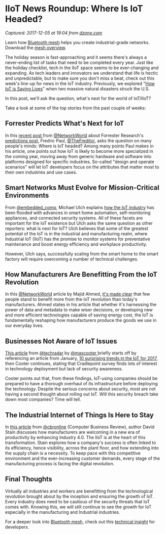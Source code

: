 # IIoT News Roundup: Where Is IoT Headed?

_Captured: 2017-12-05 at 19:04 from [dzone.com](https://dzone.com/articles/iiot-news-roundup-where-is-iot-headed?edition=342102&utm_source=Zone%20Newsletter&utm_medium=email&utm_campaign=iot%202017-12-05)_

Learn how [Bluetooth mesh](https://dzone.com/go?i=262424&u=https%3A%2F%2Fblog.bluetooth.com%2Ftag%2Fbluetooth-mesh-networking-series%3Futm_campaign%3Dmesh%26utm_source%3Ddzone%26utm_medium%3Dpre-post-article-text%26utm_term%3Dbluetooth-mesh%26utm_content%3Ddec-pre-post-mesh-blog) helps you create industrial-grade networks. Download the [mesh overview](https://dzone.com/go?i=262424&u=https%3A%2F%2Fwww.bluetooth.com%2Fwhat-is-bluetooth-technology%2Fhow-it-works%2Fle-mesh%2Fmesh-tech%3Futm_campaign%3Dmesh%26utm_source%3Ddzone%26utm_medium%3Dpre-post-article-text%26utm_term%3Dtech-overview%26utm_content%3Ddec-pre-post-mesh-tech).

The holiday season is fast-approaching and it seems there's always a never-ending list of tasks that need to be completed every year. Just like the holiday checklist, tech in the IIoT space seems to be ever-changing and expanding. As tech leaders and innovators we understand that life is hectic and unpredictable, but to make sure you don't miss a beat, check out this week's line-up for news in the IoT industry. Previously, we explored "[How IoT is Saving Lives](http://www.freewave.com/iiot-news-roundup-iot-saving-lives/)" when two massive natural disasters struck the U.S.

In this post, we'll ask the question, what's next for the world of IoT/IIoT?

Take a look at some of the top stories from the past couple of weeks:

## **Forrester Predicts What's Next for IoT**

In this [recent post ](https://www.networkworld.com/article/3237268/internet-of-things/forrester-predicts-what-s-next-for-iot.html)from [@NetworkWorld](https://twitter.com/NetworkWorld) about Forrester Research's [predictions post](https://www.forrester.com/report/Predictions+2018+IoT+Moves+From+Experimentation+To+Business+Scale/-/E-RES139752), Fredric Paul, [@TheFreditor](https://twitter.com/TheFreditor), asks the question on many people's minds: Where is IoT headed? Among many points Paul makes in his article, one points out how IoT is likely to become more specialized in the coming year, moving away from generic hardware and software into platforms designed for specific industries. So-called "design and operate scenarios" will let IoT developers focus on the attributes that matter most to their own industries and use cases.

## **Smart Networks Must Evolve for Mission-Critical Environments**

From [@embedded_comp](https://twitter.com/embedded_comp/status/921064926998700034), Michael Ulch explains [how the IoT industry](http://www.embedded-computing.com/industrial/smart-networks-must-evolve-for-mission-critical-environments) has been flooded with advances in smart home automation, self-monitoring appliances, and connected security systems. All of these facets are important for the IoT existence but Ulch asks the same question as other reporters: what is next for IoT? Ulch believes that some of the greatest potential of the IoT is in the industrial and manufacturing realm, where Industrial IoT (IIoT) has the promise to monitor systems for preventative maintenance and boost energy efficiency and workplace productivity.

However, Ulch says, successfully scaling from the smart home to the smart factory will require overcoming a number of technical challenges.

## **How Manufacturers Are Benefitting From the IoT Revolution**

In this [@NetworkWorld](https://twitter.com/NetworkWorld) article by Majid Ahmed, [it's made clear](https://www.networkworld.com/article/3237464/manufacturing/how-manufacturers-are-benefitting-from-the-iot-revolution.html) that few people stand to benefit more from the IoT revolution than today's manufacturers. Ahmed states in his article that whether it's harnessing the power of data and metadata to make wiser decisions, or developing new and more efficient technologies capable of saving energy cost, the IoT is fundamentally reshaping how manufacturers produce the goods we use in our everyday lives.

## **Businesses Not Aware of IoT Issues**

[This article](http://www.techradar.com/news/businesses-not-aware-of-iot-issue) from [@techradar](http://www.techradar.com/) by [@maxcooter ](https://twitter.com/maxcooter) briefly starts off by referencing an article from January, [10 surprising trends in the IoT for 2017](http://www.techradar.com/news/10-surprising-trends-in-the-iot-for-2017), then Cooter continues, stating that Cradlepoint survey finds lots of interest in technology deployment but lack of security awareness.

Cooter points out that, from these findings, IoT-using companies should be prepared to have a thorough overhaul of its infrastructure before deploying the technology. Despite the serious concerns about security, most are not having a second thought about rolling out IoT. Will this security breach take down most companies? Time will tell.

## **The Industrial Internet of Things Is Here to Stay**

In [this article](https://www.cbronline.com/4th-revolution/industrial-internet-things-stay/) from [@cbronline](https://twitter.com/cbronline) (Computer Business Review), author David Stain discusses how manufacturers are welcoming in a new era of productivity by enhancing Industry 4.0. The IIoT is at the heart of this transformation. Stain explores how a company's success is often linked to its efficiency, hence visibility, across the plant floor, and how extending into the supply chain is a necessity. To keep pace with this competitive environment and the ever-increasing customer demands, every stage of the manufacturing process is facing the digital revolution.

## **Final Thoughts**

Virtually all industries and workers are benefitting from the technological revolution brought about by the inception and ensuring the growth of IoT. Every industry does need to be cautious of the security threats that IoT comes with. Knowing this, we will still continue to see the growth for IoT especially in the manufacturing and Industrial industries.

For a deeper look into [Bluetooth mesh](https://dzone.com/go?i=262425&u=https%3A%2F%2Fblog.bluetooth.com%2Ftag%2Fbluetooth-mesh-networking-series%3Futm_campaign%3Dmesh%26utm_source%3Ddzone%26utm_medium%3Dpre-post-article-text%26utm_term%3Dbluetooth-mesh%26utm_content%3Ddec-pre-post-mesh-blog), check out this [technical insight](https://dzone.com/go?i=262425&u=https%3A%2F%2Fwww.bluetooth.com%2Fwhat-is-bluetooth-technology%2Fhow-it-works%2Fle-mesh%2Fmesh-tech%3Futm_campaign%3Dmesh%26utm_source%3Ddzone%26utm_medium%3Dpre-post-article-text%26utm_term%3Dtech-overview%26utm_content%3Ddec-pre-post-mesh-tech) for developers.
